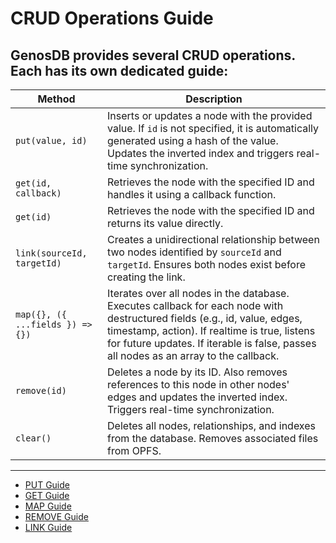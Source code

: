 # CRUD Operations Guide

## GenosDB provides several CRUD operations. Each has its own dedicated guide:

| Method                           | Description                                                                                                                                                                                                                                                         |
| -------------------------------- | ------------------------------------------------------------------------------------------------------------------------------------------------------------------------------------------------------------------------------------------------------------------- |
| `put(value, id)`                 | Inserts or updates a node with the provided value. If `id` is not specified, it is automatically generated using a hash of the value. Updates the inverted index and triggers real-time synchronization.                                                            |
| `get(id, callback)`              | Retrieves the node with the specified ID and handles it using a callback function.                                                                                                                                                                                  |
| `get(id)`                        | Retrieves the node with the specified ID and returns its value directly.                                                                                                                                                                                            |
| `link(sourceId, targetId)`       | Creates a unidirectional relationship between two nodes identified by `sourceId` and `targetId`. Ensures both nodes exist before creating the link.                                                                                                                 |
| `map({}, ({ ...fields }) => {})` | Iterates over all nodes in the database. Executes callback for each node with destructured fields (e.g., id, value, edges, timestamp, action). If realtime is true, listens for future updates. If iterable is false, passes all nodes as an array to the callback. |
| `remove(id)`                     | Deletes a node by its ID. Also removes references to this node in other nodes' edges and updates the inverted index. Triggers real-time synchronization.                                                                                                            |
| `clear()`                        | Deletes all nodes, relationships, and indexes from the database. Removes associated files from OPFS.                                                                                                                                                                |

---

- [PUT Guide](put-guide.md)
- [GET Guide](get-guide.md)
- [MAP Guide](map-guide.md)
- [REMOVE Guide](remove-guide.md)
- [LINK Guide](link-guide.md)

